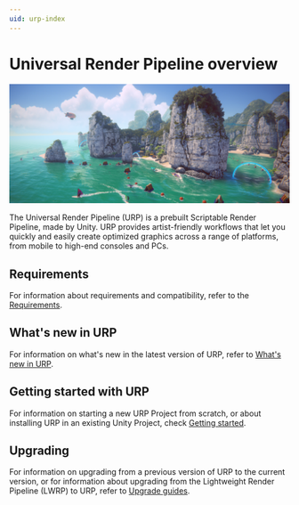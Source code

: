 ```yaml
---
uid: urp-index
---
```

# Universal Render Pipeline overview

![Universal Render Pipeline in action](Images/AssetShots/Beauty/Overview.png)

The Universal Render Pipeline (URP) is a prebuilt Scriptable Render Pipeline, made by Unity. URP provides artist-friendly workflows that let you quickly and easily create optimized graphics across a range of platforms, from mobile to high-end consoles and PCs.

## Requirements

For information about requirements and compatibility, refer to the [Requirements](requirements.md).

## What's new in URP

For information on what's new in the latest version of URP, refer to [What's new in URP](whats-new/urp-whats-new.md).

## Getting started with URP

For information on starting a new URP Project from scratch, or about installing URP in an existing Unity Project, check [Getting started](InstallingAndConfiguringURP.md).

## Upgrading

For information on upgrading from a previous version of URP to the current version, or for information about upgrading from the Lightweight Render Pipeline (LWRP) to URP, refer to [Upgrade guides](upgrade-guides.md).
